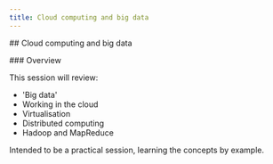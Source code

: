 ```yaml
---
title: Cloud computing and big data
---
```


## Cloud computing and big data

### Overview

This session will review:

- 'Big data'
- Working in the cloud
- Virtualisation
- Distributed computing 
- Hadoop and MapReduce 

Intended to be a practical session, learning the concepts by example.
